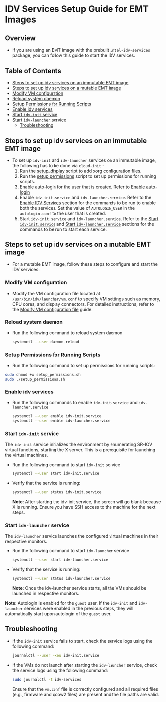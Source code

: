 # IDV Services Setup Guide for EMT Images

## Overview
- If you are using an EMT image with the prebuilt `intel-idv-services` package, you can follow this guide to start the IDV services.

## Table of Contents
  - [Steps to set up idv services on an immutable EMT image](#steps-to-set-up-idv-services-on-an-immutable-emt-image)
  - [Steps to set up idv services on a mutable EMT image](#steps-to-set-up-idv-services-on-a-mutable-emt-image)
  - [Modify VM configuration](#modify-vm-configuration)
  - [Reload system daemon](#reload-system-daemon)
  - [Setup Permissions for Running Scripts](#setup-permissions-for-running-scripts)
  - [Enable idv services](#enable-idv-services)
  - [Start `idv-init` service](#start-idv-init-service)
  - [Start `idv-launcher` service](#start-idv-launcher-service)
    - [Troubleshooting](#troubleshooting)

## Steps to set up idv services on an immutable EMT image

- To set up `idv-init` and `idv-launcher` services on an immutable image, the following has to be done via `cloud-init` - 
  1. Run the [setup_display](init/setup_display.sh) script to add xorg configuration files.
  2. Run the [setup permissions](setup_permissions.sh) script to set up permissions for running scripts.
  3. Enable auto-login for the user that is created. Refer to [Enable auto-login](README.md#enable-auto-login-for-the-guest-user)
  4. Enable `idv-init.service` and `idv-launcher.service`. Refer to the [Enable IDV Services](#enable-idv-services) section for the commands to be run to enable both the services. Set the value of `AUTOLOGIN_USER` in the `autologin.conf` to the user that is created.
  5. Start `idv-init.service` and `idv-launcher.service`. Refer to the [Start `idv-init.service`](#start-idv-init-service) and [Start `idv-launcher.service`](#start-idv-launcher-service) sections for the commands to be run to start each service.

## Steps to set up idv services on a mutable EMT image

- For a mutable EMT image, follow these steps to configure and start the IDV services:

### Modify VM configuration

- Modify the VM configuration file located at `/usr/bin/idv/launcher/vm.conf` to specify VM settings such as memory, CPU cores, and display connectors. For detailed instructions, refer to the [Modify VM configuration file](modify-vm-config-file.md) guide.

### Reload system daemon

- Run the following command to reload system daemon
    
  ```bash
  systemctl --user daemon-reload
  ```

### Setup Permissions for Running Scripts

- Run the following command to set up permissions for running scripts:

```bash
sudo chmod +x setup_permissions.sh
sudo ./setup_permissions.sh
```

### Enable idv services

- Run the following commands to enable `idv-init.service` and `idv-launcher.service`
  
  ```bash
  systemctl --user enable idv-init.service
  systemctl --user enable idv-launcher.service
  ```

### Start `idv-init` service

  The `idv-init` service initializes the environment by enumerating SR-IOV virtual functions, starting the X server. This is a prerequisite for launching the virtual machines.

- Run the following command to start `idv-init` service
    
    ```bash
    systemctl --user start idv-init.service
    ```

- Verify that the service is running:

  ```bash
  systemctl --user status idv-init.service
  ```
  **Note**: After starting the idv-init service, the screen will go blank because X is running. Ensure you have SSH access to the machine for the next steps.

### Start `idv-launcher` service

  The `idv-launcher` service launches the configured virtual machines in their respective monitors.

  - Run the following command to start `idv-launcher` service
    
    ```bash
    systemctl --user start idv-launcher.service
    ```

  - Verify that the service is running:

    ```bash
    systemctl --user status idv-launcher.service
    ```
    **Note**: Once the idv-launcher service starts, all the VMs should be launched in respective monitors.

**Note**: Autologin is enabled for the `guest` user. If the `idv-init` and `idv-launcher` services were enabled in the previous steps, they will automatically start upon autologin of the `guest` user.

## Troubleshooting

- If the `idv-init` service fails to start, check the service logs using the following command:
  
  ```bash
  journalctl --user -xeu idv-init.service
  ```

- If the VMs do not launch after starting the `idv-launcher` service, check the service logs using the following command:

  ```bash
  sudo journalctl -t idv-services
  ```  
  Ensure that the `vm.conf` file is correctly configured and all required files (e.g., firmware and qcow2 files) are present and the file paths are valid.
